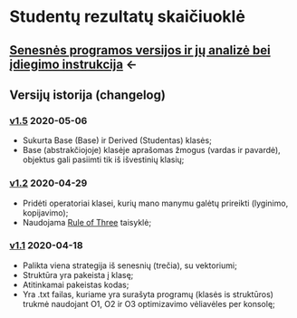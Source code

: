 # Studentų rezultatų skaičiuoklė

## [Senesnės programos versijos ir jų analizė bei įdiegimo instrukcija](https://github.com/GudUgne/Objektinis02) <-



## Versijų istorija (changelog)

### [v1.5]() 2020-05-06

- Sukurta Base (Base) ir Derived (Studentas) klasės;
-  Base (abstrakčiojoje) klasėje aprašomas žmogus (vardas ir pavardė), objektus gali pasiimti tik iš išvestinių klasių;

### [v1.2](https://github.com/GudUgne/Objektinis03/releases/tag/v1.2) 2020-04-29

- Pridėti operatoriai klasei, kurių mano manymu galėtų prireikti (lyginimo, kopijavimo);
- Naudojama [Rule of Three](https://en.wikipedia.org/wiki/Rule_of_three_(C%2B%2B_programming)) taisyklė;

### [v1.1](https://github.com/GudUgne/Objektinis03/releases/tag/v1.1) 2020-04-18
 
 - Palikta viena strategija iš senesnių (trečia), su vektoriumi;
 - Struktūra yra pakeista į klasę;
 - Atitinkamai pakeistas kodas;
 - Yra .txt failas, kuriame yra surašyta programų (klasės is struktūros) trukmė naudojant O1, O2 ir O3 optimizavimo vėliavėles per konsolę;
